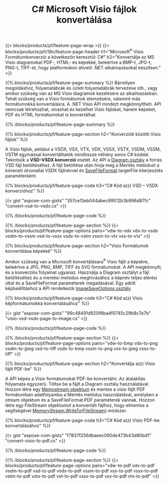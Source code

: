﻿---
title: C# Microsoft Visio fájlok konvertálása
url: /hu/net/conversion/
description: Konvertálja a Microsoft Visio formátumokat VSDX VSX VTX VDX VSSX VSTX VSDM VSSM VSTM VDW VSD VSS VST PDF HTML formátumba és képekké néhány soros C# kóddal a .NET könyvtáron keresztül.
---
{{< blocks/products/pf/feature-page-wrap >}}
{{< blocks/products/pf/i18n/feature-page-header h1="Microsoft<sup>&reg;</sup> Visio Formátumkonverzió a következőn keresztül: C#" h2="Konvertálja az MS Visio diagramokat PDF-, HTML- és képekké, beleértve a BMP-t, JPG-t, PNG-t, TIFF-et, hogy platformokon átívelő .NET-alkalmazásokat készítsen." >}}

{{% blocks/products/pf/feature-page-summary %}}
Bármilyen megoldáshoz, folyamatábrák és üzleti folyamatábrák tervezése stb., vagy amikor szükség van az MS Visio diagramok kezelésére az alkalmazásban. Tehát szükség van a Visio formátumok elemzésére, valamint más formátumokká konvertálásra. A .NET Visio API mindezt megkönnyítheti. API nemcsak létrehozhat, olvashat és kezelhet Visio fájlokat, hanem képeket, PDF és HTML formátumokat is konvertálhat.

{{% /blocks/products/pf/feature-page-summary %}}

{{% blocks/products/pf/feature-page-section h2="Konverziók közötti Visio fájlok" %}}

A Visio fájlok, például a VSDX, VSX, VTX, VDX, VSSX, VSTX, VSDM, VSSM, VSTM egymással konvertálhatók mindössze néhány soros C# kóddal. Tekintsük a **VSD–VSDX konverzió** esetét. Az API a [Diagram osztály](https://apireference.aspose.com/diagram/net/aspose.diagram/diagram) a forrás VSD fájl betöltéséhez. A fájl betöltése után hívja meg a Mentés metódust a kimeneti útvonallal VSDX fájlnévvel és [SaveFileFormat](https://apireference.aspose.com/diagram/net/aspose.diagram/savefileformat).targetFile kiterjesztés paraméterként.

{{% blocks/products/pf/feature-page-code h3="C# Kód a(z) VSD – VSDX konverzióhoz" %}}

{{< gist "aspose-com-gists" "357ce13eb044abec99512b3b996d87fc" "convert-vsd-to-vsdx.cs" >}}

{{% /blocks/products/pf/feature-page-code %}}

{{% /blocks/products/pf/feature-page-section %}}
{{< blocks/products/pf/feature-page-options pairs="vdw-to-vdx vdx-to-vsdx vsdm-to-vssm vsd-to-vssx vsdx-to-vstm vssm-to-vtx vss-to-vtx" >}}

{{% blocks/products/pf/feature-page-section h2="Visio Formátumok konvertálása képekké" %}}

Amikor szükség van a Microsoft konvertálására<sup>&reg;</sup> Visio fájlt a képekre, beleértve a JPG, PNG, BMP, TIFF és SVG formátumokat. A API megkönnyíti, és a konverziós folyamat ugyanaz. Használja a Diagram osztályt a fájl betöltéséhez és a mentési metódus meghívásához a képnév teljes elérési úttal és a SaveFileFormat paraméterek megadásával. Egy adott képbeállításhoz a API rendelkezik [ImageSaveOptions osztály](https://apireference.aspose.com/diagram/net/aspose.diagram.saving/imagesaveoptions).

{{% blocks/products/pf/feature-page-code h3="C# Kód a(z) Visio képformátumokká konvertálásához" %}}

{{< gist "aspose-com-gists" "99c48491d920f8ba4f0745c29b8c7e7b" "visio-vsd-vsdx-page-to-image.cs" >}}

{{% /blocks/products/pf/feature-page-code %}}

{{% /blocks/products/pf/feature-page-section %}}
{{< blocks/products/pf/feature-page-options pairs="vdw-to-bmp vdx-to-png vsdm-to-jpeg vsd-to-tiff vsdx-to-bmp vssm-to-png vss-to-jpeg vssx-to-tiff" >}}

{{% blocks/products/pf/feature-page-section h2="Konvertálja a(z) Visio fájlt PDF-be" %}}

A API képes a Visio formátumokat PDF-be konvertálni. Az átalakítás folyamata egyszerű. Töltse be a fájlt a Diagram osztály használatával. Hozzon létre egy [Memostream objektum](https://docs.microsoft.com/en-us/dotnet/api/system.io.memorystream) és mentse a visio fájlt PDF formátumban adatfolyamba a Mentés metódus használatával, amelyben a stream objektum és a SaveFileFormat.PDF paraméterek vannak. Hozzon létre egy FileStream objektumot a konvertált fájlhoz, hogy elmentse a segítségével [MemoryStream.WriteTo(FileStream)](https://docs.microsoft.com/en-us/dotnet/api/system.io.memorystream.writeto?view=net-5.0#System_IO_MemoryStream_WriteTo_System_IO_Stream_) módszer. 

{{% blocks/products/pf/feature-page-code h3="C# Kód a(z) Visio PDF-be konvertálásához" %}}

{{< gist "aspose-com-gists" "f7837f256dbaeec060de473b43d80bd1" "convert-visio-to-pdf.cs" >}}

{{% /blocks/products/pf/feature-page-code %}}

{{% /blocks/products/pf/feature-page-section %}}
{{< blocks/products/pf/feature-page-options pairs="vdw-to-pdf vdx-to-pdf vsdm-to-pdf vsd-to-pdf vsdx-to-pdf vssm-to-pdf vss-to-pdf vssx-to-pdf vstm-to-pdf vstx-to-pdf vst-to-pdf vssx-to-pdf vsx-to-pdf vtx-to-pdf" >}}
